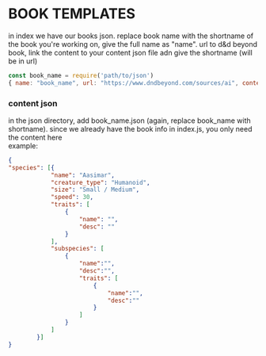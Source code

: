 # BOOK TEMPLATES

in index we have our books json. replace book name with the shortname of the book you're working on, give the full name as "name". url to d&d beyond book, link the content to your content json file adn give the shortname (will be in url)
```js
const book_name = require('path/to/json')
{ name: "book_name", url: "https://www.dndbeyond.com/sources/ai", content: book_name, shortname: "ai" }

```
### content json
in the json directory, add book_name.json (again, replace book_name with shortname). since we already have the book info in index.js, you only need the content here<br/>
example: 
```json
{
"species": [{
            "name": "Aasimar",
            "creature_type": "Humanoid",
            "size": "Small / Medium",
            "speed": 30,
            "traits": [
                {
                    "name": "",
                    "desc": ""
                }
            ],
            "subspecies": [
                {
                    "name":"",
                    "desc":"",
                    "traits": [
                        {
                            "name":"",
                            "desc":""
                        }
                    ]
                }
            ]
        }]
}

```
